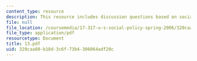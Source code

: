 ```yaml
---
content_type: resource
description: This resource includes discussion questions based on social security.
file: null
file_location: /coursemedia/17-317-u-s-social-policy-spring-2006/320caa80b18d3c6f73b4306064adf20c_13.pdf
file_type: application/pdf
resourcetype: Document
title: 13.pdf
uid: 320caa80-b18d-3c6f-73b4-306064adf20c
---
```

